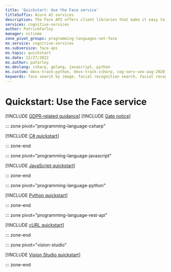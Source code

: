 ```yaml
---
title: 'Quickstart: Use the Face service'
titleSuffix: Azure AI services
description: The Face API offers client libraries that make it easy to detect, find similar, identify, verify and more.
services: cognitive-services
author: PatrickFarley
manager: nitinme
zone_pivot_groups: programming-languages-set-face
ms.service: cognitive-services
ms.subservice: face-api
ms.topic: quickstart
ms.date: 12/27/2022
ms.author: pafarley
ms.devlang: csharp, golang, javascript, python
ms.custom: devx-track-python, devx-track-csharp, cog-serv-seo-aug-2020, mode-api, devx-track-dotnet, devx-track-extended-java, devx-track-js
keywords: face search by image, facial recognition search, facial recognition, face recognition app
---
```


# Quickstart: Use the Face service
[!INCLUDE [GDPR-related guidance](../includes/identity-data-notice.md)]
[!INCLUDE [Gate notice](../includes/identity-gate-notice.md)]

::: zone pivot="programming-language-csharp"

[!INCLUDE [C# quickstart](../includes/quickstarts-sdk/identity-csharp-sdk.md)]

::: zone-end

::: zone pivot="programming-language-javascript"

[!INCLUDE [JavaScript quickstart](../includes/quickstarts-sdk/identity-javascript-sdk.md)]

::: zone-end

::: zone pivot="programming-language-python"

[!INCLUDE [Python quickstart](../includes/quickstarts-sdk/identity-python-sdk.md)]

::: zone-end

::: zone pivot="programming-language-rest-api"

[!INCLUDE [cURL quickstart](../includes/identity-curl-quickstart.md)]

::: zone-end

::: zone pivot="vision-studio"

[!INCLUDE [Vision Studio quickstart](../includes/identity-studio-quickstart.md)]

::: zone-end
